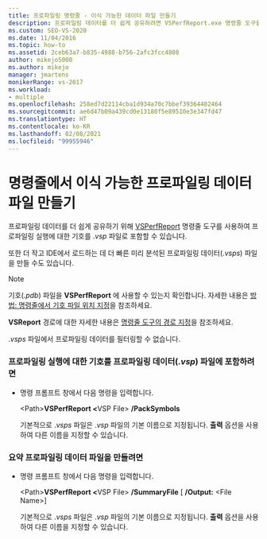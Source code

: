 ```yaml
---
title: 프로파일링 명령줄 - 이식 가능한 데이터 파일 만들기
description: 프로파일링 데이터를 더 쉽게 공유하려면 VSPerfReport.exe 명령줄 도구를 사용하여 프로파일링 실행을 위한 기호를 .vsp 파일로 포함합니다.
ms.custom: SEO-VS-2020
ms.date: 11/04/2016
ms.topic: how-to
ms.assetid: 2ceb63a7-b835-4988-b756-2afc3fcc4808
author: mikejo5000
ms.author: mikejo
manager: jmartens
monikerRange: vs-2017
ms.workload:
- multiple
ms.openlocfilehash: 258ed7d22114cba1d934a70c7bbef39364482464
ms.sourcegitcommit: ae6d47b09a439cd0e13180f5e89510e3e347fd47
ms.translationtype: HT
ms.contentlocale: ko-KR
ms.lasthandoff: 02/08/2021
ms.locfileid: "99955946"
---
```

# <a name="create-portable-profiling-data-files-from-the-command-line"></a>명령줄에서 이식 가능한 프로파일링 데이터 파일 만들기
프로파일링 데이터를 더 쉽게 공유하기 위해 [VSPerfReport](../profiling/vsperfreport.md) 명령줄 도구를 사용하여 프로파일링 실행에 대한 기호를 .*vsp* 파일로 포함할 수 있습니다.

 또한 더 작고 IDE에서 로드하는 데 더 빠른 미리 분석된 프로파일링 데이터(.*vsps*) 파일을 만들 수도 있습니다.

> [!NOTE]
> 기호(.*pdb*) 파일을 **VSPerfReport** 에 사용할 수 있는지 확인합니다. 자세한 내용은 [방법: 명령줄에서 기호 파일 위치 지정](../profiling/how-to-specify-symbol-file-locations-from-the-command-line.md)을 참조하세요.
>
> **VSReport** 경로에 대한 자세한 내용은 [명령줄 도구의 경로 지정](../profiling/specifying-the-path-to-profiling-tools-command-line-tools.md)을 참조하세요.
>
> .*vsps* 파일에서 프로파일링 데이터를 필터링할 수 없습니다.

### <a name="to-embed-the-symbols-for-a-profiling-run-into-a-profiling-data-vsp-file"></a>프로파일링 실행에 대한 기호를 프로파일링 데이터(.*vsp*) 파일에 포함하려면

- 명령 프롬프트 창에서 다음 명령을 입력합니다.

   \<Path><strong>VSPerfReport \<</strong>VSP File> **/PackSymbols**

   기본적으로 .*vsps* 파일은 .*vsp* 파일의 기본 이름으로 지정됩니다. **출력** 옵션을 사용하여 다른 이름을 지정할 수 있습니다.

### <a name="to-create-a-summary-profiling-data-file"></a>요약 프로파일링 데이터 파일을 만들려면

- 명령 프롬프트 창에서 다음 명령을 입력합니다.

   \<Path><strong>VSPerfReport \<</strong>VSP File> **/SummaryFile** [ **/Output:** \<File Name>]

   기본적으로 .*vsps* 파일은 .*vsp* 파일의 기본 이름으로 지정됩니다. **출력** 옵션을 사용하여 다른 이름을 지정할 수 있습니다.
